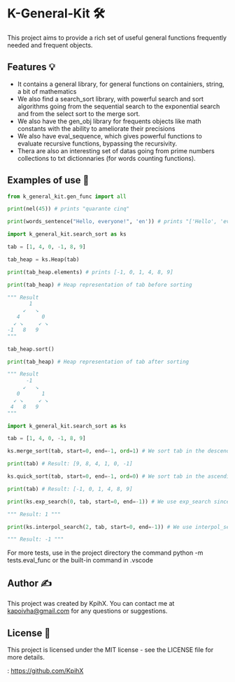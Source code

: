 # K-General-Kit 🛠️

This project aims to provide a rich set of useful general functions frequently needed and frequent objects.

## Features 💡

* It contains a general library, for general functions on containiers, string, a bit of mathematics
* We also find a search_sort library, with powerful search and sort algorithms going from the sequential search to the exponential search and from the select sort to the merge sort.
* We also have the gen_obj library for frequents objects like math constants with the ability to ameliorate their precisions
* We also have eval_sequence, which gives powerful functions to evaluate recursive functions, bypassing the recursivity.
* Thera are also an interesting set of datas going from prime numbers collections to txt dictionnaries (for words counting functions).

## Examples of use 📝

```python
from k_general_kit.gen_func import all

print(nel(45)) # prints "quarante cinq"

print(words_sentence("Hello, everyone!", 'en')) # prints "['Hello', 'everyone']"


```

```python
import k_general_kit.search_sort as ks

tab = [1, 4, 0, -1, 8, 9]

tab_heap = ks.Heap(tab)

print(tab_heap.elements) # prints [-1, 0, 1, 4, 8, 9]

print(tab_heap) # Heap representation of tab before sorting

""" Result
       1 
     ↙   ↘   
   4       0 
  ↙ ↘     ↙ ↘  
-1   8   9 
"""

tab_heap.sort()

print(tab_heap) # Heap representation of tab after sorting

""" Result
      -1
     ↙   ↘   
   0       1 
  ↙ ↘     ↙ ↘  
 4   8   9 
"""
```

```python
import k_general_kit.search_sort as ks

tab = [1, 4, 0, -1, 8, 9]

ks.merge_sort(tab, start=0, end=-1, ord=1) # We sort tab in the descending order

print(tab) # Result: [9, 8, 4, 1, 0, -1]

ks.quick_sort(tab, start=0, end=-1, ord=0) # We sort tab in the ascending order

print(tab) # Result: [-1, 0, 1, 4, 8, 9]

print(ks.exp_search(0, tab, start=0, end=-1)) # We use exp_search since tab is now sorted, and which is better that dich_search for large tabs

""" Result: 1 """

print(ks.interpol_search(2, tab, start=0, end=-1)) # We use interpol_search since tab is now sorted and which is the best search algorithm for general tabs

""" Result: -1 """
```

For more tests, use in the project directory the command python -m tests.eval_func or the built-in command in .vscode

## Author ✍️

This project was created by KpihX. You can contact me at kapoivha@gmail.com for any questions or suggestions.

## License 📄

This project is licensed under the MIT license - see the LICENSE file for more details.

: https://github.com/KpihX
